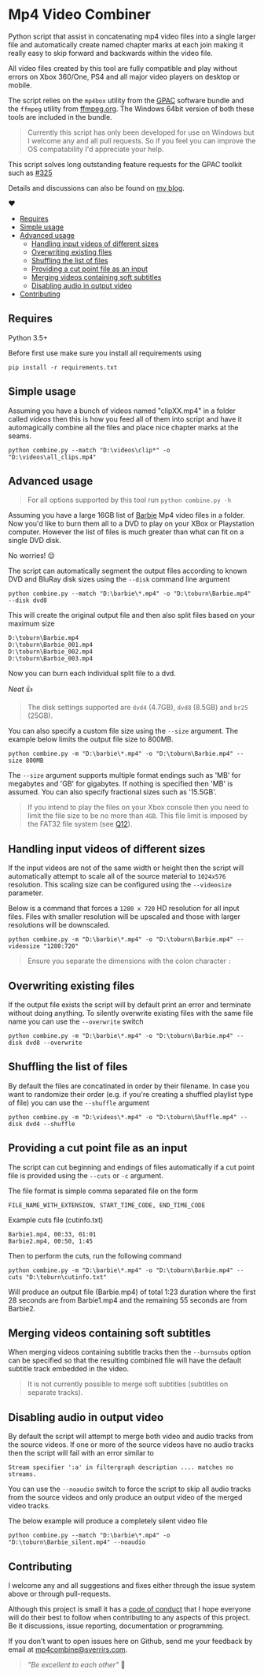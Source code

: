 # Mp4 Video Combiner

Python script that assist in concatenating mp4 video files into a single larger file and automatically create named chapter marks at each join making it really easy to skip forward and backwards within the video file. 

All video files created by this tool are fully compatible and play without errors on Xbox 360/One, PS4 and all major video players on desktop or mobile.

The script relies on the `mp4box` utility from the [GPAC](https://gpac.wp.mines-telecom.fr/downloads/) software bundle and the `ffmpeg` utility from [ffmpeg.org](https://www.ffmpeg.org/). The Windows 64bit version of both these tools are included in the bundle.

> Currently this script has only been developed for use on Windows but I welcome any and all pull requests. So if you feel you can improve the OS compatability I'd appreciate your help.

This script solves long outstanding feature requests for the GPAC toolkit such as [#325](https://sourceforge.net/p/gpac/bugs/325/)

Details and discussions can also be found on [my blog](https://blog.sverrirs.com/2017/01/joining-mp4-files-with-chapters.html).

:heart:

- [Requires](#requires)
- [Simple usage](#simple-usage)
- [Advanced usage](#advanced-usage)
  - [Handling input videos of different sizes](#handling-input-videos-of-different-sizes)
  - [Overwriting existing files](#overwriting-existing-files)
  - [Shuffling the list of files](#shuffling-the-list-of-files)
  - [Providing a cut point file as an input](#providing-a-cut-point-file-as-an-input)
  - [Merging videos containing soft subtitles](#merging-videos-containing-soft-subtitles)
  - [Disabling audio in output video](#disabling-audio-in-output-video)
- [Contributing](#contributing)

## Requires

Python 3.5+

Before first use make sure you install all requirements using 

```
pip install -r requirements.txt
```


## Simple usage
Assuming you have a bunch of videos named "clipXX.mp4" in a folder called _videos_ then this is how you feed all of them into script and have it automagically combine all the files and place nice chapter marks at the seams.

```
python combine.py --match "D:\videos\clip*" -o "D:\videos\all_clips.mp4"
```

## Advanced usage

> For all options supported by this tool run `python combine.py -h`

Assuming you have a large 16GB list of [Barbie](https://en.wikipedia.org/wiki/Barbie:_Life_in_the_Dreamhouse) Mp4 video files in a folder. Now you'd like to burn them all to a DVD to play on your XBox or Playstation computer. However the list of files is much greater than what can fit on a single DVD disk.

No worries! :relieved:

The script can automatically segment the output files according to known DVD and BluRay disk sizes using the `--disk` command line argument

```
python combine.py --match "D:\barbie\*.mp4" -o "D:\toburn\Barbie.mp4" --disk dvd8
```

This will create the original output file and then also split files based on your maximum size
```
D:\toburn\Barbie.mp4
D:\toburn\Barbie_001.mp4
D:\toburn\Barbie_002.mp4
D:\toburn\Barbie_003.mp4
```

Now you can burn each individual split file to a dvd. 

_Neat_ :thumbsup:

> The disk settings supported are `dvd4` (4.7GB), `dvd8` (8.5GB) and `br25` (25GB).

You can also specify a custom file size using the `--size` argument. The example below limits the output file size to 800MB.

```
python combine.py -m "D:\barbie\*.mp4" -o "D:\toburn\Barbie.mp4" --size 800MB
```

The `--size` argument supports multiple format endings such as 'MB' for megabytes and 'GB' for gigabytes. If nothing is specified then 'MB' is assumed. You can also specify fractional sizes such as '15.5GB'.

> If you intend to play the files on your Xbox console then you need to limit the file size to be no more than `4GB`. This file limit is imposed by the FAT32 file system (see [Q12](http://support.xbox.com/en-US/xbox-360/console/audio-video-playback-faq#Q11)).

## Handling input videos of different sizes
If the input videos are not of the same width or height then the script will automatically attempt to scale all of the source material to `1024x576` resolution. This scaling size can be configured using the `--videosize` parameter.

Below is a command that forces a `1280 x 720` HD resolution for all input files. Files with smaller resolution will be upscaled and those with larger resolutions will be downscaled.

```
python combine.py -m "D:\barbie\*.mp4" -o "D:\toburn\Barbie.mp4" --videosize "1280:720"
```

> Ensure you separate the dimensions with the colon character `:`

## Overwriting existing files
If the output file exists the script will by default print an error and terminate without doing anything. To silently overwrite existing files with the same file name you can use the `--overwrite` switch

```
python combine.py -m "D:\barbie\*.mp4" -o "D:\toburn\Barbie.mp4" --disk dvd8 --overwrite
```

## Shuffling the list of files
By default the files are concatinated in order by their filename. In case you want to randomize their order (e.g. if you're creating a shuffled playlist type of file) you can use the `--shuffle` argument

```
python combine.py -m "D:\videos\*.mp4" -o "D:\toburn\Shuffle.mp4" --disk dvd4 --shuffle
```

## Providing a cut point file as an input
The script can cut beginning and endings of files automatically if a cut point file is provided using the `--cuts` or `-c` argument.

The file format is simple comma separated file on the form
```
FILE_NAME_WITH_EXTENSION, START_TIME_CODE, END_TIME_CODE
```

Example cuts file (cutinfo.txt)
```
Barbie1.mp4, 00:33, 01:01
Barbie2.mp4, 00:50, 1:45
```

Then to perform the cuts, run the following command

```
python combine.py -m "D:\barbie\*.mp4" -o "D:\toburn\Barbie.mp4" --cuts "D:\toburn\cutinfo.txt"
```

Will produce an output file (Barbie.mp4) of total 1:23 duration where the first 28 seconds are from Barbie1.mp4 and the remaining 55 seconds are from Barbie2.

## Merging videos containing soft subtitles
When merging videos containing subtitle tracks then the `--burnsubs` option can be specified so that the resulting combined file will have the default subtitle track embedded in the video. 

> It is not currently possible to merge soft subtitles (subtitles on separate tracks).

## Disabling audio in output video
By default the script will attempt to merge both video and audio tracks from the source videos. If one or more of the source videos have no audio tracks then the script will fail with an error similar to

```
Stream specifier ':a' in filtergraph description .... matches no streams.
```

You can use the `--noaudio` switch to force the script to skip all audio tracks from the source videos and only produce an output video of the merged video tracks.

The below example will produce a completely silent video file

```
python combine.py --match "D:\barbie\*.mp4" -o "D:\toburn\Barbie_silent.mp4" --noaudio
```

## Contributing

I welcome any and all suggestions and fixes either through the issue system above or through pull-requests.

Although this project is small it has a [code of conduct](CODE_OF_CONDUCT.md) that I hope everyone will do their best to follow when contributing to any aspects of this project. Be it discussions, issue reporting, documentation or programming. 

If you don't want to open issues here on Github, send me your feedback by email at [mp4combine@sverrirs.com](mailto:mp4combine@sverrirs.com).

> _"Be excellent to each other"_
> :hatched_chick: